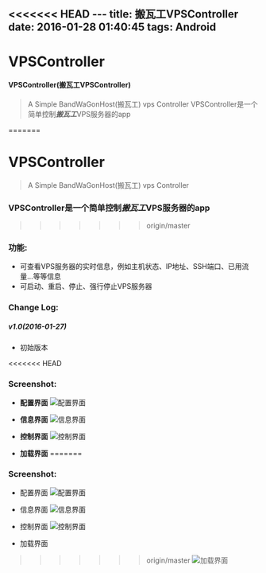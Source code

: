 <<<<<<< HEAD
﻿---
title: 搬瓦工VPSController
date: 2016-01-28 01:40:45
tags: Android
---

# **VPSController**

#### VPSController(搬瓦工VPSController)
> A Simple BandWaGonHost(搬瓦工) vps Controller
> VPSController是一个简单控制***搬瓦工***VPS服务器的app

<!--more-->
=======
# VPSController
> A Simple BandWaGonHost(搬瓦工) vps Controller


### VPSController是一个简单控制***搬瓦工***VPS服务器的app
>>>>>>> origin/master

### **功能:**
+ 可查看VPS服务器的实时信息，例如主机状态、IP地址、SSH端口、已用流量...等等信息
+ 可启动、重启、停止、强行停止VPS服务器

### **Change Log:**

##### **v1.0**(2016-01-27)
+ 初始版本


<<<<<<< HEAD
### **Screenshot:**

+ **配置界面**
![配置界面](https://raw.githubusercontent.com/95han/Images/master/VPSController/config.jpg)

+ **信息界面**
![信息界面](https://raw.githubusercontent.com/95han/Images/master/VPSController/info.jpg)

+ **控制界面**
![控制界面](https://raw.githubusercontent.com/95han/Images/master/VPSController/controller.jpg)

+ **加载界面**
=======
### Screenshot:

+ 配置界面
![配置界面](https://raw.githubusercontent.com/95han/Images/master/VPSController/config.jpg)

+ 信息界面
![信息界面](https://raw.githubusercontent.com/95han/Images/master/VPSController/info.jpg)

+ 控制界面
![控制界面](https://raw.githubusercontent.com/95han/Images/master/VPSController/controller.jpg)

+ 加载界面
>>>>>>> origin/master
![加载界面](https://raw.githubusercontent.com/95han/Images/master/VPSController/loading.jpg)


